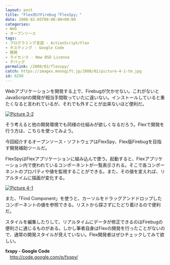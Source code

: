 ```yaml
---
layout: post
title: "Flex向けFirebug「FlexSpy」"
date: 2008-02-05T09:00:00+09:00
categories:
- Web
- オープンソース
tags: 
- プログラミング言語 - ActionScript/Flex
- ホスティング - Google Code
- 開発
- ライセンス - New BSD License
- デバッグ
permalink: /2008/02/flexspy/
catch: https://images.moongift.jp/2008/02/picture-4-1-tm.jpg
id: 6256
---
```

Webアプリケーションを開発する上で、Firebugが欠かせない。これがないとJavaScriptの開発が相当手間取っていたに違いない。インストールしていると重たくなると言われているが、それでも外すことが出来ないほど便利だ。   
  
[![Picture 3-2](https://images.moongift.jp/2008/02/picture-3-2-tm.jpg)](https://images.moongift.jp/2008/02/picture-3-2.png)  
  
そう考えると他の開発環境でも同様の仕組みが欲しくなるだろう。Flexで開発を行う方は、こちらを使ってみよう。   
  
今回紹介するオープンソース・ソフトウェアはFlexSpy、Flex版Firebugを目指す開発補助ツールだ。   
<!--more-->  
FlexSpyはFlexアプリケーションに組み込んで使う。起動すると、Flexアプリケーション内で使われているコンポーネントが一覧表示される。そこで各コンポーネントのプロパティや値を監視することができる。また、その値を変えれば、リアルタイムに描画が変化する。   
  
[![Picture 4-1](https://images.moongift.jp/2008/02/picture-4-1-tm.jpg)](https://images.moongift.jp/2008/02/picture-4-1.png)  
  
また、「Find Component」を使うと、カーソルをドラッグアンドドロップしたコンポーネントの値を参照できる。リストから探さずにたどり着けるので便利だ。   
  
スタイルを編集したりして、リアルタイムにデータが修正できるのはFirebugの便利さに通じるものがある。しかし筆者自身はFlexの開発を行ったことがないので、通常の開発スタイルが見えていない。Flex開発者はぜひチェックしてみて欲しい。   
  
**fxspy - Google Code**   
　[http://code.google.com/p/fxspy/   
](http://code.google.com/p/fxspy/)


